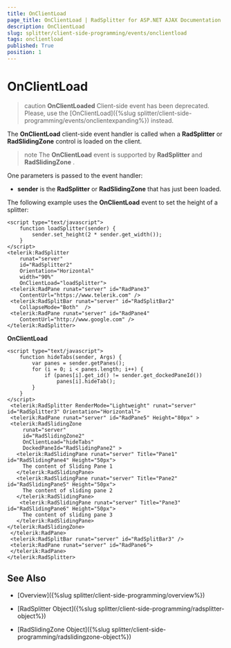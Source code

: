 ```yaml
---
title: OnClientLoad
page_title: OnClientLoad | RadSplitter for ASP.NET AJAX Documentation
description: OnClientLoad
slug: splitter/client-side-programming/events/onclientload
tags: onclientload
published: True
position: 1
---
```


# OnClientLoad

>caution  **OnClientLoaded** Client-side event has been deprecated. Please, use the [OnClientLoad]({%slug splitter/client-side-programming/events/onclientexpanding%}) instead.

The **OnClientLoad** client-side event handler is called when a **RadSplitter** or **RadSlidingZone** control is loaded on the client.

>note The **OnClientLoad** event is supported by **RadSplitter** and **RadSlidingZone** .

One parameters is passed to the event handler:

* **sender** is the **RadSplitter** or **RadSlidingZone** that has just been loaded.

The following example uses the **OnClientLoad** event to set the height of a splitter:

````ASP.NET	 
<script type="text/javascript">
	function loadSplitter(sender) {
		sender.set_height(2 * sender.get_width());
	}
</script>
<telerik:RadSplitter
	runat="server"
	id="RadSplitter2"
	Orientation="Horizontal"
	width="90%"
	OnClientLoad="loadSplitter">
 <telerik:RadPane runat="server" id="RadPane3"
	ContentUrl="https://www.telerik.com" />
 <telerik:RadSplitBar runat="server" id="RadSplitBar2"
	CollapseMode="Both"  />
 <telerik:RadPane runat="server" id="RadPane4"
	ContentUrl="http://www.google.com" />
</telerik:RadSplitter> 			
````

**OnClientLoad**

````ASP.NET	 
<script type="text/javascript">
	function hideTabs(sender, Args) {
		var panes = sender.getPanes();
		for (i = 0; i < panes.length; i++) {
			if (panes[i].get_id() != sender.get_dockedPaneId())
				panes[i].hideTab();
		}
	}
</script>
 <telerik:RadSplitter RenderMode="Lightweight" runat="server" id="RadSplitter3" Orientation="Horizontal">
 <telerik:RadPane runat="server" id="RadPane5" Height="80px" >
 <telerik:RadSlidingZone
	 runat="server"
	 id="RadSlidingZone2"
	 OnClientLoad="hideTabs"
	 DockedPaneId="RadSlidingPane2" >
   <telerik:RadSlidingPane runat="server" Title="Pane1" id="RadSlidingPane4" Height="50px">
	 The content of Sliding Pane 1
   </telerik:RadSlidingPane>
   <telerik:RadSlidingPane runat="server" Title="Pane2" id="RadSlidingPane5" Height="50px">
	 The content of sliding pane 2
   </telerik:RadSlidingPane>
	<telerik:RadSlidingPane runat="server" Title="Pane3" id="RadSlidingPane6" Height="50px">
	 The content of sliding pane 3
   </telerik:RadSlidingPane>
</telerik:RadSlidingZone>
 </telerik:RadPane>
 <telerik:RadSplitBar runat="server" id="RadSplitBar3" />
 <telerik:RadPane runat="server" id="RadPane6">
 </telerik:RadPane>
</telerik:RadSplitter> 			
````



## See Also

 * [Overview]({%slug splitter/client-side-programming/overview%})

 * [RadSplitter Object]({%slug splitter/client-side-programming/radsplitter-object%})

 * [RadSlidingZone Object]({%slug splitter/client-side-programming/radslidingzone-object%})
